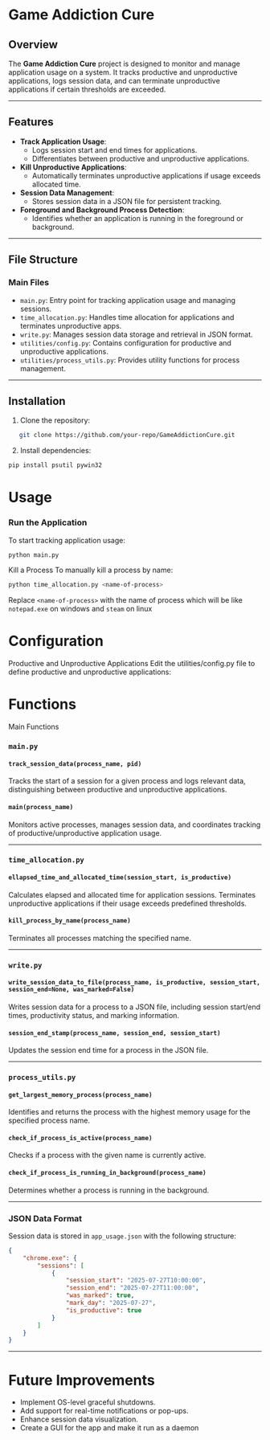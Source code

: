 # Game Addiction Cure

## Overview
The **Game Addiction Cure** project is designed to monitor and manage application usage on a system. It tracks productive and unproductive applications, logs session data, and can terminate unproductive applications if certain thresholds are exceeded.

---

## Features
- **Track Application Usage**:
  - Logs session start and end times for applications.
  - Differentiates between productive and unproductive applications.
- **Kill Unproductive Applications**:
  - Automatically terminates unproductive applications if usage exceeds allocated time.
- **Session Data Management**:
  - Stores session data in a JSON file for persistent tracking.
- **Foreground and Background Process Detection**:
  - Identifies whether an application is running in the foreground or background.

---

## File Structure
### **Main Files**
- `main.py`: Entry point for tracking application usage and managing sessions.
- `time_allocation.py`: Handles time allocation for applications and terminates unproductive apps.
- `write.py`: Manages session data storage and retrieval in JSON format.
- `utilities/config.py`: Contains configuration for productive and unproductive applications.
- `utilities/process_utils.py`: Provides utility functions for process management.

---

## Installation
1. Clone the repository:
```bash
   git clone https://github.com/your-repo/GameAddictionCure.git
```
2. Install dependencies:
```bash
pip install psutil pywin32
```
# Usage
### Run the Application
To start tracking application usage:
```bash
python main.py
```
Kill a Process
To manually kill a process by name:
```bash
python time_allocation.py <name-of-process>
```
Replace `<name-of-process>` with the name of process which will be like `notepad.exe` on windows and `steam` on linux
# Configuration
Productive and Unproductive Applications
Edit the utilities/config.py file to define productive and unproductive applications:

# Functions
Main Functions
### `main.py`

#### `track_session_data(process_name, pid)`
Tracks the start of a session for a given process and logs relevant data, distinguishing between productive and unproductive applications.

#### `main(process_name)`
Monitors active processes, manages session data, and coordinates tracking of productive/unproductive application usage.

---

### `time_allocation.py`

#### `ellapsed_time_and_allocated_time(session_start, is_productive)`
Calculates elapsed and allocated time for application sessions. Terminates unproductive applications if their usage exceeds predefined thresholds.

#### `kill_process_by_name(process_name)`
Terminates all processes matching the specified name.

---

### `write.py`

#### `write_session_data_to_file(process_name, is_productive, session_start, session_end=None, was_marked=False)`
Writes session data for a process to a JSON file, including session start/end times, productivity status, and marking information.

#### `session_end_stamp(process_name, session_end, session_start)`
Updates the session end time for a process in the JSON file.

---

### `process_utils.py`

#### `get_largest_memory_process(process_name)`
Identifies and returns the process with the highest memory usage for the specified process name.

#### `check_if_process_is_active(process_name)`
Checks if a process with the given name is currently active.

#### `check_if_process_is_running_in_background(process_name)`
Determines whether a process is running in the background.

---

### JSON Data Format

Session data is stored in `app_usage.json` with the following structure:
```json
{
    "chrome.exe": {
        "sessions": [
            {
                "session_start": "2025-07-27T10:00:00",
                "session_end": "2025-07-27T11:00:00",
                "was_marked": true,
                "mark_day": "2025-07-27",
                "is_productive": true
            }
        ]
    }
}
```
---
# Future Improvements
- Implement OS-level graceful shutdowns.
- Add support for real-time notifications or pop-ups.
- Enhance session data visualization.
- Create a GUI for the app and make it run as a daemon


